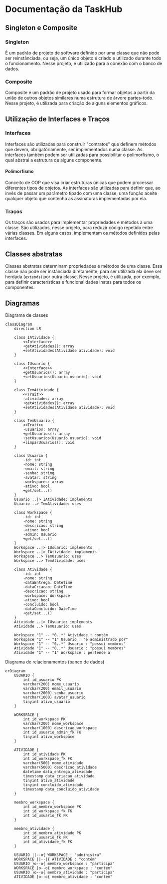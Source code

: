 # Documentação da TaskHub

## Singleton e Composite
### Singleton
É um padrão de projeto de software definido por uma classe que não pode ser reinstânciada, ou seja, um único objeto é criado e utilizado durante todo o funcionamento. Nesse projeto, é utilizado para a conexão com o banco de dados. 

### Composite
Composite é um padrão de projeto usado para formar objetos a partir da união de outros objetos similares numa estrutura de árvore partes-todo. Nesse projeto, é utilizada para criação de alguns elementos gráficos.


## Utilização de Interfaces e Traços
### Interfaces
Interfaces são utilizadas para construir "contratos" que definem métodos que devem, obrigatóriamente, ser implementados numa classe. As interfaces também podem ser utilizadas para possibilitar o polimorfismo, o qual abstrai a estrutura de alguns componente.

#### Polimorfismo
Conceito de OOP que visa criar estruturas únicas que podem processar diferentes tipos de objetos. As interfaces são utilizadas para definir que, ao invés de passar um parâmetro tipado com uma classe, uma função aceite qualquer objeto que contenha as assinaturas implementadas por ela.

### Traços 
Os traços são usados para implementar propriedades e métodos à uma classe. São utilizados, nesse projeto, para reduzir código repetido entre várias classes. Em alguns casos, implementam os métodos definidos pelas interfaces.  

## Classes abstratas
Classes abstratas determinam propriedades e métodos de uma classe. Essa classe não pode ser instânciada diretamente, para ser utilizada ela deve ser herdada (<code>extends</code>) por outra classe. Nesse projeto, é utilizada, por exemplo, para definir características e funcionalidades inatas para todos os componentes. 

<h2>Diagramas</h2>

Diagrama de classes
```mermaid 
classDiagram
    direction LR

    class IAtividade {
        <<Interface>>
        +getAtividades(): array
        +setAtividades(Atividade atividade): void
    }

    class IUsuario {
        <<Interface>>
        +getUsuarios(): array
        +setUsuarios(Usuario usuario): void
    }

    class TemAtividade {
        <<Trait>>
        -atividades: array
        +getAtividades(): array
        +setAtividades(Atividade atividade): void
    }

    class TemUsuario {
        <<Trait>>
        -usuarios: array
        +getUsuarios(): array
        +setUsuarios(Usuario usuario): void
        +limparUsuarios(): void
    }

    class Usuario {
        -id: int
        -nome: string
        -email: string
        -senha: string
        -avatar: string
        -workspaces: array
        -ativo: bool
        +get/set...()
    }
    Usuario ..|> IAtividade: implements
    Usuario ..> TemAtividade: uses

    class Workspace {
        -id: int
        -nome: string
        -descricao: string
        -ativo: bool
        -admin: Usuario
        +get/set...()
    }
    Workspace ..|> IUsuario: implements
    Workspace ..|> IAtividade: implements
    Workspace ..> TemUsuario: uses
    Workspace ..> TemAtividade: uses

    class Atividade {
        -id: int
        -nome: string
        -dataEntrega: DateTime
        -dataCriacao: DateTime
        -descricao: string
        -workspace: Workspace
        -ativo: bool
        -concluido: bool
        -dataConcluido: DateTime
        +get/set...()
    }
    Atividade ..|> IUsuario: implements
    Atividade ..> TemUsuario: uses

    Workspace "1" -- "0..*" Atividade : contém
    Workspace "1" -- "1" Usuario : "é administrado por"
    Workspace "1" -- "0..*" Usuario : "possui membros"
    Atividade "1" -- "0..*" Usuario : "possui membros"
    Atividade "1" -- "1" Workspace : pertence a
```


Diagrama de relacionamentos (banco de dados)
```mermaid
erDiagram
    USUARIO {
        int id_usuario PK
        varchar(200) nome_usuario
        varchar(200) email_usuario
        varchar(2000) senha_usuario
        varchar(1000) avatar_usuario
        tinyint ativo_usuario
    }

    WORKSPACE {
        int id_workspace PK
        varchar(200) nome_workspace
        varchar(1000) descricao_workspace
        int id_usuario_admin_fk FK
        tinyint ativo_workspace
    }

    ATIVIDADE {
        int id_atividade PK
        int id_workspace_fk FK
        varchar(500) nome_atividade
        varchar(5000) descricao_atividade
        datetime data_entrega_atividade
        timestamp data_criacao_atividade
        tinyint ativo_atividade
        tinyint concluido_atividade
        timestamp data_concluido_atividade
    }

    membro_workspace {
        int id_membro_workspace PK
        int id_workspace_fk FK
        int id_usuario_fk FK
    }

    membro_atividade {
        int id_membro_atividade PK
        int id_usuario_fk FK
        int id_atividade_fk FK
    }

    USUARIO ||--o{ WORKSPACE : "administra"
    WORKSPACE ||--|{ ATIVIDADE : "contém"
    USUARIO }o--o{ membro_workspace : "participa"
    WORKSPACE }o--o{ membro_workspace : "contém"
    USUARIO }o--o{ membro_atividade : "participa"
    ATIVIDADE }o--o{ membro_atividade : "contém"
```

